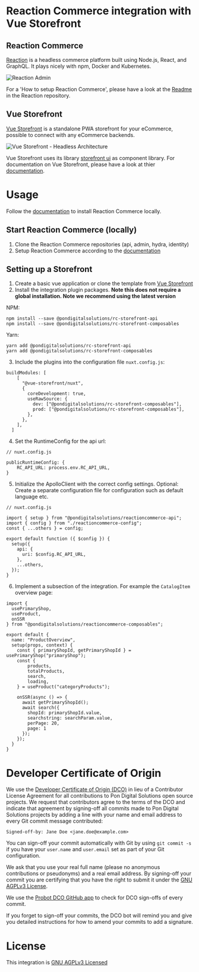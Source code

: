 # Reaction Commerce integration with Vue Storefront

## Reaction Commerce
[Reaction](http://reactioncommerce.com) is a headless commerce platform built using Node.js, React, and GraphQL. It plays nicely with npm, Docker and Kubernetes.

![Reaction Admin](https://user-images.githubusercontent.com/20409254/61161477-bb033c80-a4b8-11e9-9c5e-4f4f6a68b8d0.png)

For a 'How to setup Reaction Commerce', please have a look at the [Readme](https://raw.githubusercontent.com/reactioncommerce/reaction/trunk/README.md) in the Reaction repository.

## Vue Storefront

[Vue Storefront](https://www.vuestorefront.io/) is a standalone PWA storefront for your eCommerce, possible to connect with any eCommerce backends.

![Vue Storefront - Headless Architecture](https://uploads-ssl.webflow.com/5e7cf661c23ac9df156d9c3d/5eff4a2497a1546ca057dcca_github_headless_architecture.png)

Vue Storefront uses its library [storefront ui](https://www.storefrontui.io/) as component library. 
For documentation on Vue Storefront, please have a look at thier [documentation](https://docs.vuestorefront.io/).

# Usage
Follow the [documentation](https://raw.githubusercontent.com/reactioncommerce/reaction/trunk/README.md) to install Reaction Commerce locally.

## Start Reaction Commerce (locally)

1. Clone the Reaction Commerce repositories (api, admin, hydra, identity)
2. Setup Reaction Commerce according to the [documentation](https://docs.reactioncommerce.com/docs/getting-started-developing-with-reaction)

## Setting up a Storefront 

1. Create a basic vue application or clone the template from [Vue Storefront](https://docs.vuestorefront.io/guide/general/introduction.html#installing-vue-storefront)
2. Install the integration plugin packages. **Note this does not require a global installation. Note we recommend using the latest version**

NPM:
```
npm install --save @pondigitalsolutions/rc-storefront-api
npm install --save @pondigitalsolutions/rc-storefront-composables
```

Yarn:
```
yarn add @pondigitalsolutions/rc-storefront-api
yarn add @pondigitalsolutions/rc-storefront-composables
```

3. Include the plugins into the configuration file `nuxt.config.js`:

```
buildModules: [
    [
      "@vue-storefront/nuxt",
      {
        coreDevelopment: true,
        useRawSource: {
          dev: ["@pondigitalsolutions/rc-storefront-composables"],
          prod: ["@pondigitalsolutions/rc-storefront-composables"],
        },
      },
    ],
  ]
```

4. Set the RuntimeConfig for the api url:

```
// nuxt.config.js

publicRuntimeConfig: {
    RC_API_URL: process.env.RC_API_URL,
}
```

5. Initialize the ApolloClient with the correct config settings. 
Optional: Create a separate configuration file for configuration such as default language etc.

```
// nuxt.config.js

import { setup } from "@pondigitalsolutions/reactioncommerce-api";
import { config } from "./reactioncommerce-config";
const { ...others } = config;

export default function ({ $config }) {
  setup({
    api: {
      uri: $config.RC_API_URL,
    },
    ...others,
  });
}
```

6. Implement a subsection of the integration. 
For example the `CatalogItem` overview page:

```
import {
  usePrimaryShop,
  useProduct,
  onSSR
} from "@pondigitalsolutions/reactioncommerce-composables";

export default {
  name: "ProductOverview",
  setup(props, context) {
    const { primaryShopId, getPrimaryShopId } = usePrimaryShop("primaryShop");
    const {
        products,
        totalProducts,
        search,
        loading,
    } = useProduct("categoryProducts");

    onSSR(async () => {
      await getPrimaryShopId();
      await search({
        shopId: primaryShopId.value,
        searchstring: searchParam.value,
        perPage: 20,
        page: 1
      });
    });
  }
}
```

# Developer Certificate of Origin
We use the [Developer Certificate of Origin (DCO)](https://developercertificate.org/) in lieu of a Contributor License Agreement for all contributions to Pon Digital Solutions open source projects. We request that contributors agree to the terms of the DCO and indicate that agreement by signing-off all commits made to Pon Digital Solutions projects by adding a line with your name and email address to every Git commit message contributed:

```
Signed-off-by: Jane Doe <jane.doe@example.com>
```

You can sign-off your commit automatically with Git by using `git commit -s` if you have your `user.name` and `user.email` set as part of your Git configuration.

We ask that you use your real full name (please no anonymous contributions or pseudonyms) and a real email address. By signing-off your commit you are certifying that you have the right to submit it under the [GNU AGPLv3 License](https://github.com/pondigitalsolutions/rc-storefront-api/blob/main/License).

We use the [Probot DCO GitHub app](https://github.com/apps/dco) to check for DCO sign-offs of every commit.

If you forget to sign-off your commits, the DCO bot will remind you and give you detailed instructions for how to amend your commits to add a signature.

# License
This integration is [GNU AGPLv3 Licensed](https://github.com/pondigitalsolutions/rc-storefront-api/blob/main/License)